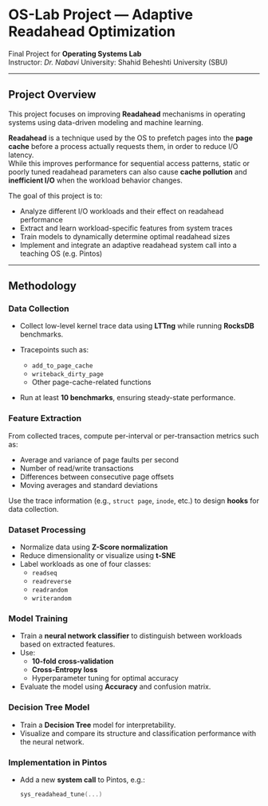# OS-Lab Project — Adaptive Readahead Optimization

Final Project for **Operating Systems Lab**  
Instructor: *Dr. Nabavi*
University: Shahid Beheshti University (SBU)

---

## Project Overview

This project focuses on improving **Readahead** mechanisms in operating systems using data-driven modeling and machine learning.

**Readahead** is a technique used by the OS to prefetch pages into the **page cache** before a process actually requests them, in order to reduce I/O latency.  
While this improves performance for sequential access patterns, static or poorly tuned readahead parameters can also cause **cache pollution** and **inefficient I/O** when the workload behavior changes.

The goal of this project is to:

- Analyze different I/O workloads and their effect on readahead performance  
- Extract and learn workload-specific features from system traces  
- Train models to dynamically determine optimal readahead sizes  
- Implement and integrate an adaptive readahead system call into a teaching OS (e.g. Pintos)

---

## Methodology

### Data Collection
- Collect low-level kernel trace data using **LTTng** while running **RocksDB** benchmarks.  
- Tracepoints such as:
  - `add_to_page_cache`
  - `writeback_dirty_page`
  - Other page-cache-related functions  

- Run at least **10 benchmarks**, ensuring steady-state performance.

### Feature Extraction
From collected traces, compute per-interval or per-transaction metrics such as:
- Average and variance of page faults per second  
- Number of read/write transactions  
- Differences between consecutive page offsets  
- Moving averages and standard deviations  

Use the trace information (e.g., `struct page`, `inode`, etc.) to design **hooks** for data collection.

### Dataset Processing
- Normalize data using **Z-Score normalization**
- Reduce dimensionality or visualize using **t-SNE**
- Label workloads as one of four classes:
  - `readseq`
  - `readreverse`
  - `readrandom`
  - `writerandom`

### Model Training
- Train a **neural network classifier** to distinguish between workloads based on extracted features.  
- Use:
  - **10-fold cross-validation**
  - **Cross-Entropy loss**
  - Hyperparameter tuning for optimal accuracy  
- Evaluate the model using **Accuracy** and confusion matrix.

### Decision Tree Model
- Train a **Decision Tree** model for interpretability.
- Visualize and compare its structure and classification performance with the neural network.

### Implementation in Pintos
- Add a new **system call** to Pintos, e.g.:
  ```c
  sys_readahead_tune(...)
